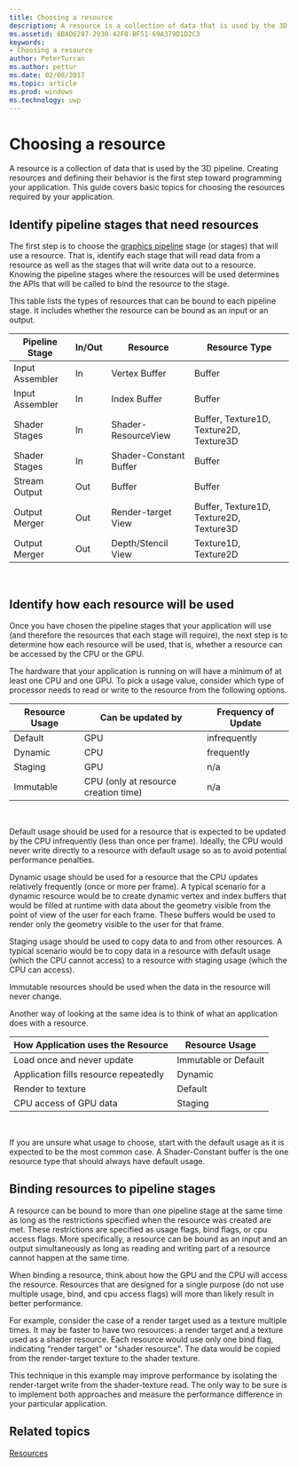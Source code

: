 ---title: Choosing a resourcedescription: A resource is a collection of data that is used by the 3D pipeline.ms.assetid: 6BAD6287-2930-42F8-BF51-69A379D1D2C3keywords:- Choosing a resourceauthor: PeterTurcanms.author: petturms.date: 02/08/2017ms.topic: articlems.prod: windowsms.technology: uwp---# Choosing a resourceA resource is a collection of data that is used by the 3D pipeline. Creating resources and defining their behavior is the first step toward programming your application. This guide covers basic topics for choosing the resources required by your application.## <span id="Identify_Binding"></span><span id="identify_binding"></span><span id="IDENTIFY_BINDING"></span>Identify pipeline stages that need resourcesThe first step is to choose the [graphics pipeline](graphics-pipeline.md) stage (or stages) that will use a resource. That is, identify each stage that will read data from a resource as well as the stages that will write data out to a resource. Knowing the pipeline stages where the resources will be used determines the APIs that will be called to bind the resource to the stage.This table lists the types of resources that can be bound to each pipeline stage. It includes whether the resource can be bound as an input or an output.| Pipeline Stage  | In/Out | Resource               | Resource Type                           ||-----------------|--------|------------------------|-----------------------------------------|| Input Assembler | In     | Vertex Buffer          | Buffer                                  || Input Assembler | In     | Index Buffer           | Buffer                                  || Shader Stages   | In     | Shader-ResourceView    | Buffer, Texture1D, Texture2D, Texture3D || Shader Stages   | In     | Shader-Constant Buffer | Buffer                                  || Stream Output   | Out    | Buffer                 | Buffer                                  || Output Merger   | Out    | Render-target View     | Buffer, Texture1D, Texture2D, Texture3D || Output Merger   | Out    | Depth/Stencil View     | Texture1D, Texture2D                    | ## <span id="Identify_Usage"></span><span id="identify_usage"></span><span id="IDENTIFY_USAGE"></span>Identify how each resource will be usedOnce you have chosen the pipeline stages that your application will use (and therefore the resources that each stage will require), the next step is to determine how each resource will be used, that is, whether a resource can be accessed by the CPU or the GPU.The hardware that your application is running on will have a minimum of at least one CPU and one GPU. To pick a usage value, consider which type of processor needs to read or write to the resource from the following options.| Resource Usage | Can be updated by                    | Frequency of Update ||----------------|--------------------------------------|---------------------|| Default        | GPU                                  | infrequently        || Dynamic        | CPU                                  | frequently          || Staging        | GPU                                  | n/a                 || Immutable      | CPU (only at resource creation time) | n/a                 | Default usage should be used for a resource that is expected to be updated by the CPU infrequently (less than once per frame). Ideally, the CPU would never write directly to a resource with default usage so as to avoid potential performance penalties.Dynamic usage should be used for a resource that the CPU updates relatively frequently (once or more per frame). A typical scenario for a dynamic resource would be to create dynamic vertex and index buffers that would be filled at runtime with data about the geometry visible from the point of view of the user for each frame. These buffers would be used to render only the geometry visible to the user for that frame.Staging usage should be used to copy data to and from other resources. A typical scenario would be to copy data in a resource with default usage (which the CPU cannot access) to a resource with staging usage (which the CPU can access).Immutable resources should be used when the data in the resource will never change.Another way of looking at the same idea is to think of what an application does with a resource.| How Application uses the Resource     | Resource Usage       ||---------------------------------------|----------------------|| Load once and never update            | Immutable or Default || Application fills resource repeatedly | Dynamic              || Render to texture                     | Default              || CPU access of GPU data                | Staging              | If you are unsure what usage to choose, start with the default usage as it is expected to be the most common case. A Shader-Constant buffer is the one resource type that should always have default usage.## <span id="Resource_Types_and_Pipeline_stages"></span><span id="resource_types_and_pipeline_stages"></span><span id="RESOURCE_TYPES_AND_PIPELINE_STAGES"></span>Binding resources to pipeline stagesA resource can be bound to more than one pipeline stage at the same time as long as the restrictions specified when the resource was created are met. These restrictions are specified as usage flags, bind flags, or cpu access flags. More specifically, a resource can be bound as an input and an output simultaneously as long as reading and writing part of a resource cannot happen at the same time.When binding a resource, think about how the GPU and the CPU will access the resource. Resources that are designed for a single purpose (do not use multiple usage, bind, and cpu access flags) will more than likely result in better performance.For example, consider the case of a render target used as a texture multiple times. It may be faster to have two resources: a render target and a texture used as a shader resource. Each resource would use only one bind flag, indicating "render target" or "shader resource". The data would be copied from the render-target texture to the shader texture.This technique in this example may improve performance by isolating the render-target write from the shader-texture read. The only way to be sure is to implement both approaches and measure the performance difference in your particular application.## <span id="related-topics"></span>Related topics[Resources](resources.md)  